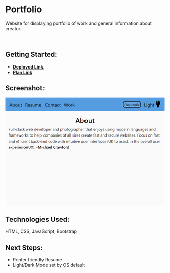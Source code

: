 # Portfolio
<p>Website for displaying portfolio of work and general information about creator.</p><br> 

## Getting Started: 
- **[Deployed Link](https://portfolio.crawfordwebdev.com/)**
- **[Plan Link](https://trello.com/b/M04V2woe/michael-crawford-portfolio)**<br>

## Screenshot: 
<img src="https://github.com/crawfordwebdev/portfolio/raw/main/assets/appScreenshot.png" alt="Screenshot of Application">

## Technologies Used: 
HTML, CSS, JavaScript, Bootstrap<br>

## Next Steps:
- Printer friendly Resume
- Light/Dark Mode set by OS default
